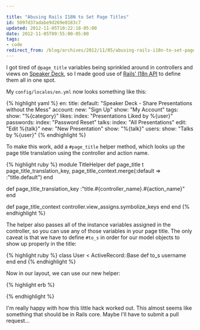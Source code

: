 ```yaml
---

title: "Abusing Rails I18N to Set Page Titles"
id: 5097d37adabe9d269e0183c7
updated: 2012-11-05T10:22:18-05:00
date: 2012-11-05T09:55:00-05:00
tags:
- code
redirect_from: /blog/archives/2012/11/05/abusing-rails-i18n-to-set-page-titles/
---
```


I got tired of `@page_title` variables being sprinkled around in controllers and views on [Speaker Deck](https://speakerdeck.com), so I made good use of [Rails' I18n API](http://guides.rubyonrails.org/i18n.html) to define them all in one spot.

My `config/locales/en.yml` now looks something like this:

{% highlight yaml %}
en:
  title:
    default: "Speaker Deck - Share Presentations without the Mess"
    account:
      new: "Sign Up"
      show: "My Account"
    tags:
      show: "%{category}"
    likes:
      index: "Presentations Liked by %{user}"
    passwords:
      index: "Password Reset"
    talks:
      index: "All Presentations"
      edit: "Edit %{talk}"
      new: "New Presentation"
      show: "%{talk}"
    users:
      show: "Talks by %{user}"
{% endhighlight %}

To make this work, add a `#page_title` helper method, which looks up the page title translation using the controller and action name.

{% highlight ruby %}
module TitleHelper
  def page_title
    t page_title_translation_key,
      page_title_context.merge(:default => :"title.default")
  end

  def page_title_translation_key
    :"title.#{controller_name}.#{action_name}"
  end

  def page_title_context
    controller.view_assigns.symbolize_keys
  end
end
{% endhighlight %}

The helper also passes all of the instance variables assigned in the controller, so you can use any of those variables in your page title. The only caveat is that we have to define `#to_s` in order for our model objects to show up properly in the title:

{% highlight ruby %}
class User < ActiveRecord::Base
  def to_s
    username
  end
end
{% endhighlight %}

Now in our layout, we can use our new helper:

{% highlight erb %}
<title><%= page_title %></title>
{% endhighlight %}

I'm really happy with how this little hack worked out. This almost seems like something that should be in Rails core. Maybe I'll have to submit a pull request…
